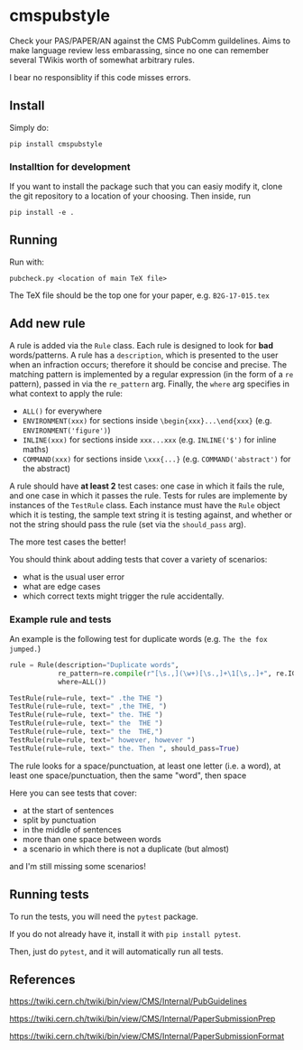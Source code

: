 # cmspubstyle

Check your PAS/PAPER/AN against the CMS PubComm guildelines.
Aims to make language review less embarassing, since no one can remember several TWikis worth of somewhat arbitrary rules.

I bear no responsiblity if this code misses errors.


## Install

Simply do:

```
pip install cmspubstyle
```

### Installtion for development

If you want to install the package such that you can easiy modify it, clone the git repository to a location of your choosing.
Then inside, run 

```
pip install -e .
```

## Running

Run with:

```
pubcheck.py <location of main TeX file>
```

The TeX file should be the top one for your paper, e.g. `B2G-17-015.tex`

## Add new rule

A rule is added via the `Rule` class.
Each rule is designed to look for **bad** words/patterns.
A rule has a `description`, which is presented to the user when an infraction occurs; therefore it should be concise and precise.
The matching pattern is implemented by a regular expression (in the form of a `re` pattern), passed in via the `re_pattern` arg.
Finally, the `where` arg specifies in what context to apply the rule: 

- `ALL()` for everywhere
- `ENVIRONMENT(xxx)` for sections inside `\begin{xxx}...\end{xxx}` (e.g. `ENVIRONMENT('figure')`)
- `INLINE(xxx)` for sections inside `xxx...xxx` (e.g. `INLINE('$')` for inline maths)
- `COMMAND(xxx)` for sections inside `\xxx{...}` (e.g. `COMMAND('abstract')` for the abstract)

A rule should have **at least 2** test cases: one case in which it fails the rule, and one case in which it passes the rule.
Tests for rules are implemente by instances of the `TestRule` class.
Each instance must have the `Rule` object which it is testing, the sample text string it is testing against, and whether or not the string should pass the rule (set via the `should_pass` arg).

The more test cases the better!

You should think about adding tests that cover a variety of scenarios: 

- what is the usual user error
- what are edge cases
- which correct texts might trigger the rule accidentally.

### Example rule and tests

An example is the following test for duplicate words (e.g. `The the fox jumped.`)

```python
rule = Rule(description="Duplicate words",
            re_pattern=re.compile(r"[\s.,](\w+)[\s.,]+\1[\s,.]+", re.IGNORECASE),
            where=ALL())

TestRule(rule=rule, text=" .the THE ")
TestRule(rule=rule, text=" ,the THE, ")
TestRule(rule=rule, text=" the. THE ")
TestRule(rule=rule, text=" the  THE ")
TestRule(rule=rule, text=" the  THE,")
TestRule(rule=rule, text=" however, however ")
TestRule(rule=rule, text=" the. Then ", should_pass=True)
```

The rule looks for a space/punctuation, at least one letter (i.e. a word), at least one space/punctuation, then the same "word", then space

Here you can see tests that cover:

- at the start of sentences
- split by punctuation
- in the middle of sentences
- more than one space between words
- a scenario in which there is not a duplicate (but almost)

and I'm still missing some scenarios!

## Running tests

To run the tests, you will need the `pytest` package.

If you do not already have it, install it with `pip install pytest`.

Then, just do `pytest`, and it will automatically run all tests.

## References

https://twiki.cern.ch/twiki/bin/view/CMS/Internal/PubGuidelines

https://twiki.cern.ch/twiki/bin/view/CMS/Internal/PaperSubmissionPrep

https://twiki.cern.ch/twiki/bin/view/CMS/Internal/PaperSubmissionFormat
